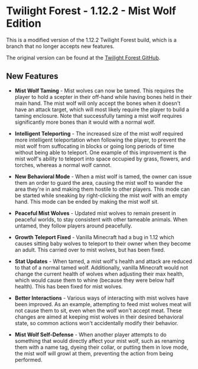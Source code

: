 Twilight Forest - 1.12.2 - Mist Wolf Edition
==============

This is a modified version of the 1.12.2 Twilight Forest build, which is a branch that no longer accepts new features.

The original version can be found at the [Twilight Forest GitHub](https://github.com/TeamTwilight/twilightforest/tree/1.12.x).

## New Features
- **Mist Wolf Taming** - Mist wolves can now be tamed. This requires the player to hold a scepter in their off-hand while having bones held in their main hand. The mist wolf will only accept the bones when it doesn't have an attack target, which will most likely require the player to build a taming enclosure. Note that successfully taming a mist wolf requires significantly more bones than it would with a normal wolf.

- **Intelligent Teleporting** - The increased size of the mist wolf required more intelligent teleportation when following the player, to prevent the mist wolf from suffocating in blocks or going long periods of time without being able to teleport. One example of this improvement is the mist wolf's ability to teleport into space occupied by grass, flowers, and torches, whereas a normal wolf cannot.

- **New Behavioral Mode** - When a mist wolf is tamed, the owner can issue them an order to guard the area, causing the mist wolf to wander the area they're in and making them hostile to other players. This mode can be started while sneaking by right-clicking the mist wolf with an empty hand. This mode can be ended by making the mist wolf sit.

- **Peaceful Mist Wolves** - Updated mist wolves to remain present in peaceful worlds, to stay consistent with other tameable animals. When untamed, they follow players around peacefully.

- **Growth Teleport Fixed** - Vanilla Minecraft had a bug in 1.12 which causes sitting baby wolves to teleport to their owner when they become an adult. This carried over to mist wolves, but has been fixed.

- **Stat Updates** - When tamed, a mist wolf's health and attack are reduced to that of a normal tamed wolf. Additionally, vanilla Minecraft would not change the current health of wolves when adjusting their max health, which would cause them to whine (because they were below half health). This has been fixed for mist wolves.

- **Better Interactions** - Various ways of interacting with mist wolves have been improved. As an example, attempting to feed mist wolves meat will not cause them to sit, even when the wolf won't accept meat. These changes are aimed at keeping mist wolves in their desired behavioral state, so common actions won't accidentally modify their behavior.

- **Mist Wolf Self-Defense** - When another player attempts to do something that would directly affect your mist wolf, such as renaming them with a name tag, dyeing their collar, or putting them in love mode, the mist wolf will growl at them, preventing the action from being performed.
